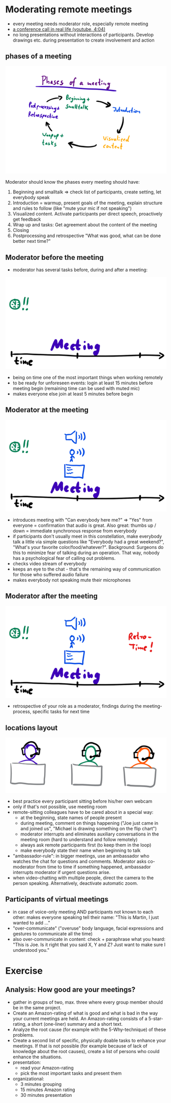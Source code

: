 # Moderating remote meetings
- every meeting needs moderator role, especially remote meeting
- [a conference call in real life (youtube, 4:04)](https://www.youtube.com/watch?v=DYu_bGbZiiQ)
- no long presentations without interactions of participants. Develop drawings etc. during presentation to create involvement and action

## phases of a meeting

![alt text](slides/phasesOfAMeeting.png)

Moderator should know the phases every meeting should have:
1. Beginning and smalltalk => check list of participants, create setting, let everybody speak
2. Introduction = warmup, present goals of the meeting, explain structure and rules to follow (like "mute your mic if not speaking")
3. Visualized content. Activate participants per direct speech, proactively get feedback
4. Wrap up and tasks: Get agreement about the content of the meeting
5. Closing
6. Postprocessing and retrospective "What was good, what can be done better next time?"

## Moderator before the meeting

- moderator has several tasks before, during and after a meeting:

![alt text](slides/meetingBefore.png)

- being on time one of the most important things when working remotely
- to be ready for unforeseen events: login at least 15 minutes before meeting begin (remaining time can be used with muted mic)
- makes everyone else join at least 5 minutes before begin

## Moderator at the meeting

![alt text](slides/meetingDuring.png)

- introduces meeting with "Can everybody here me?" => "Yes" from everyone = confirmation that audio is great. Also great: thumbs up / down = immediate synchronous response from everybody
- if participants don't usually meet in this constellation, make everybody talk a little via simple questions like "Everybody had a great weekend?", "What's your favorite color/food/whatever?". Background: Surgeons do this to minimize fear of talking during an operation. That way, nobody has a psychological fear of calling out problems. 
- checks video stream of everybody
- keeps an eye to the chat - that's the remaining way of communication for those who suffered audio failure
- makes everybody not speaking mute their microphones

## Moderator after the meeting

![alt text](slides/meetingAfter.png)

- retrospective of your role as a moderator, findings during the meeting-process, specific tasks for next time

## locations layout

![alt text](slides/locationsLayout.png)

- best practice every participant sitting before his/her own webcam
- only if that's not possible, use meeting room
- remote-sitting colleagues have to be cared about in a special way:
   - at the beginning, state names of people present
   - during meeting, comment on things happening ("Joe just came in and joined us", "Michael is drawing something on the flip chart")
   - moderator interrupts and eliminates auxiliary conversations in the meeting room (hard to understand and follow remotely)
   - always ask remote participants first (to keep them in the loop)
   - make everybody state their name when beginning to talk
- "ambassador-rule": in bigger meetings, use an ambassador who watches the chat for questions and comments. Moderator asks co-moderator from time to time if something happened, ambassador interrupts moderator if urgent questions arise.
- when video-chatting with multiple people, direct the camera to the person speaking. Alternatively, deactivate automatic zoom.

## Participants of virtual meetings
- in case of voice-only meeting AND participants not known to each other: makes everyone speaking tell their name: "This is Martin, I just wanted to add ..."
- "over-communicate" ("overuse" body language, facial expressions and gestures to communicate all the time) 
- also over-communicate in content: check + paraphrase what you heard: "This is Joe. Is it right that you said X, Y and Z? Just want to make sure I understood you." 

# Exercise
## Analysis: How good are your meetings?
- gather in groups of two, max. three where every group member should be in the same project.
- Create an Amazon-rating of what is good and what is bad in the way your current meetings are held. An Amazon-rating consists of a 5-star-rating, a short (one-liner) summary and a short text.
- Analyze the root cause (for example with the 5-Why-technique) of these problems.
- Create a second list of specific, physically doable tasks to enhance your meetings. If that is not possible (for example because of lack of knowledge about the root causes), create a list of persons who could enhance the situations.
- presentation:
    - read your Amazon-rating
    - pick the most important tasks and present them
- organizational:
    - 3 minutes grouping
    - 15 minutes Amazon rating
    - 30 minutes presentation